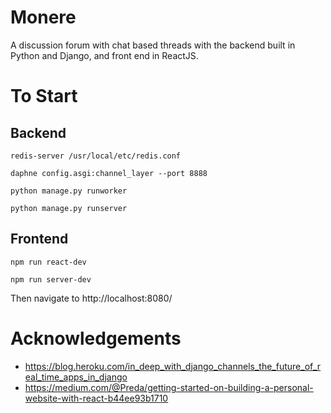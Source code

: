 # Monere
A discussion forum with chat based threads with the backend built in Python and Django, and front end in ReactJS.  

# To Start
## Backend
`redis-server /usr/local/etc/redis.conf`

`daphne config.asgi:channel_layer --port 8888`

`python manage.py runworker`

`python manage.py runserver`

## Frontend
`npm run react-dev`

`npm run server-dev`

Then navigate to http://localhost:8080/


# Acknowledgements 
- https://blog.heroku.com/in_deep_with_django_channels_the_future_of_real_time_apps_in_django
- https://medium.com/@Preda/getting-started-on-building-a-personal-website-with-react-b44ee93b1710

